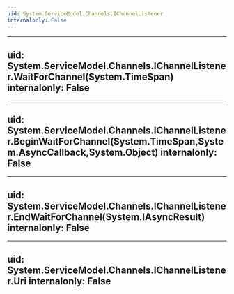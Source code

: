 ```yaml
---
uid: System.ServiceModel.Channels.IChannelListener
internalonly: False
---
```


---
uid: System.ServiceModel.Channels.IChannelListener.WaitForChannel(System.TimeSpan)
internalonly: False
---

---
uid: System.ServiceModel.Channels.IChannelListener.BeginWaitForChannel(System.TimeSpan,System.AsyncCallback,System.Object)
internalonly: False
---

---
uid: System.ServiceModel.Channels.IChannelListener.EndWaitForChannel(System.IAsyncResult)
internalonly: False
---

---
uid: System.ServiceModel.Channels.IChannelListener.Uri
internalonly: False
---

